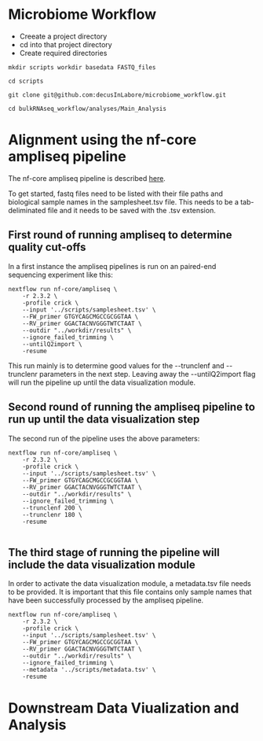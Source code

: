 # Microbiome Workflow


* Creeate a project directory
* cd into that project directory
* Create required directories
```
mkdir scripts workdir basedata FASTQ_files

cd scripts

git clone git@github.com:decusInLabore/microbiome_workflow.git

cd bulkRNAseq_workflow/analyses/Main_Analysis

```

# Alignment using the nf-core ampliseq pipeline
The nf-core ampliseq pipeline is described [here](https://nf-co.re/ampliseq).

To get started, fastq files need to be listed with their file paths and biological sample names in the samplesheet.tsv file. This needs to be a tab-deliminated file and it needs to be saved with the .tsv extension. 

## First round of running ampliseq to determine quality cut-offs
In a first instance the ampliseq pipelines is run on an paired-end sequencing experiment like this:
```
nextflow run nf-core/ampliseq \
    -r 2.3.2 \
    -profile crick \
    --input '../scripts/samplesheet.tsv' \
    --FW_primer GTGYCAGCMGCCGCGGTAA \
    --RV_primer GGACTACNVGGGTWTCTAAT \
    --outdir "../workdir/results" \
    --ignore_failed_trimming \
    --untilQ2import \
    -resume
 ```
 This run mainly is to determine good values for the --trunclenf and --trunclenr parameters in the next step. Leaving away the --untilQ2import flag will run the pipeline up until the data visualization module. 
 
## Second round of running the ampliseq pipeline to run up until the data visualization step
The second run of the pipeline uses the above parameters:
```
nextflow run nf-core/ampliseq \
    -r 2.3.2 \
    -profile crick \
    --input '../scripts/samplesheet.tsv' \
    --FW_primer GTGYCAGCMGCCGCGGTAA \
    --RV_primer GGACTACNVGGGTWTCTAAT \
    --outdir "../workdir/results" \
    --ignore_failed_trimming \
    --trunclenf 200 \
    --trunclenr 180 \
    -resume
    
```

## The third stage of running the pipeline will include the data visualization module
In order to activate the data visualization module, a metadata.tsv file needs to be provided. It is important that this file contains only sample names that have been successfully processed by the ampliseq pipeline. 

```
nextflow run nf-core/ampliseq \
    -r 2.3.2 \
    -profile crick \
    --input '../scripts/samplesheet.tsv' \
    --FW_primer GTGYCAGCMGCCGCGGTAA \
    --RV_primer GGACTACNVGGGTWTCTAAT \
    --outdir "../workdir/results" \
    --ignore_failed_trimming \
    --metadata '../scripts/metadata.tsv' \
    -resume
```



# Downstream Data Viualization and Analysis


